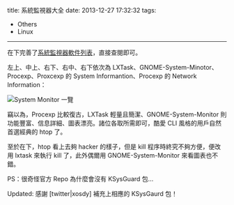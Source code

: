 title: 系統監視器大全
date: 2013-12-27 17:32:32
tags:
- Others
- Linux
---
在下完善了[系統監視器軟件列表][1]，直接查閱即可。

左上、中上、右下、右中、右下依次為 LXTask、GNOME-System-Minotor、Procexp、Proxcexp 的 System Informantion、Procexp 的 Network Information：

![System Monitor 一覽][2]

竊以為，Procexp 比較復古，LXTask 輕量且簡潔、GNOME-System-Monitor 則功能豐富、信息詳細、圖表漂亮。諸位各取所需即可，酷愛 CLI 風格的用戶自然首選經典的 htop 了。

至於在下，htop 看上去夠 hacker 的樣子，但是 kill 程序時終究不夠方便，便改用 lxtask 來執行 kill 了，此外偶爾用 GNOME-System-Monitor 來看圖表也不錯。

PS：很奇怪官方 Repo 為什麼會沒有 KSysGuard 包...

Updated: 感謝 [twitter|xosdy] 補充上相應的 KSysGaurd 包！

  [1]: https://wiki.archlinux.org/index.php/List_of_Applications/Other_%28%E7%AE%80%E4%BD%93%E4%B8%AD%E6%96%87%29#System_Monitoring
  [2]: https://lh3.googleusercontent.com/-WPE5Qd_ApfA/Ur1CHlKPDqI/AAAAAAAAEn4/DmwLhkqgT9s/s0/2013-12-27-165845_1919x1079_scrot.png
